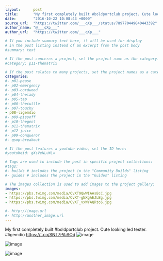 ```yaml
---
layout:      post
title:       "My first completely built #boldportclub project. Cute looking led tester. #ligemdio"
date:        "2016-10-22 10:08:43 +0000"
source_url:  "https://twitter.com/___qXp___/status/789770449840443392"
author_name: "@___qXp___"
author_url:  "https://twitter.com/___qXp___"

# If you include summary text here, it will be used for display
# in the post listing instead of an excerpt from the post body
#summary: text

# If the post concerns a project, set the project name as the category:
#category: p11-thematrix

# If the post relates to many projects, set the project names as a categories array:
categories:
#- p01-pease
#- p02-emergency
#- p03-cordwood
#- p04-thelady
#- p05-tap
#- p06-thecuttle
#- p07-touchy
- p08-ligemdio
#- p09-pissoff
#- p10-thegent
#- p11-thematrix
#- p12-juice
#- p99-conqueror
#- qsop-breakout

# If the post features a youtube video, set the ID here:
#youtubeid: gXsVeNLuWLw

# Tags are used to include the post in specific project collections:
#tags:
#- builds # includes the project in the "Community Builds" listing
#- guides # includes the project in the "Guides" listing

# The images collection is used to add images to the project gallery:
images:
- https://pbs.twimg.com/media/CvXT9QwWIAAsBcC.jpg
- https://pbs.twimg.com/media/CvXT-gNXgAEJLBg.jpg
- https://pbs.twimg.com/media/CvXT_vxWYAQRto6.jpg

#- http://image.url
#- http://another_image.url
---
```


My first completely built #boldportclub project. Cute looking led tester. #ligemdio https://t.co/SNT7PAiSOd
![image](https://pbs.twimg.com/media/CvXT9QwWIAAsBcC.jpg)

![image](https://pbs.twimg.com/media/CvXT-gNXgAEJLBg.jpg)

![image](https://pbs.twimg.com/media/CvXT_vxWYAQRto6.jpg)


